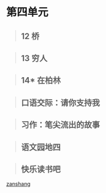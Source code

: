 # 第四单元

<Ebook grade="xxyw6a" :pages="53" :paged="53" ></Ebook> 


> ## 12 桥

<Ebook grade="xxyw6a" :pages="54" :paged="56" ></Ebook> 


> ## 13 穷人

<Ebook grade="xxyw6a" :pages="57" :paged="61" ></Ebook> 


> ## 14* 在柏林

<Ebook grade="xxyw6a" :pages="62" :paged="62" ></Ebook> 


> ## 口语交际：请你支持我

<Ebook grade="xxyw6a" :pages="63" :paged="63" ></Ebook> 


> ## 习作：笔尖流出的故事

<Ebook grade="xxyw6a" :pages="64" :paged="64" ></Ebook> 


> ## 语文园地四

<Ebook grade="xxyw6a" :pages="65" :paged="66" ></Ebook> 


> ## 快乐读书吧

<Ebook grade="xxyw6a" :pages="67" :paged="68" ></Ebook> 


[zanshang](../res/zanshang.md ':include')